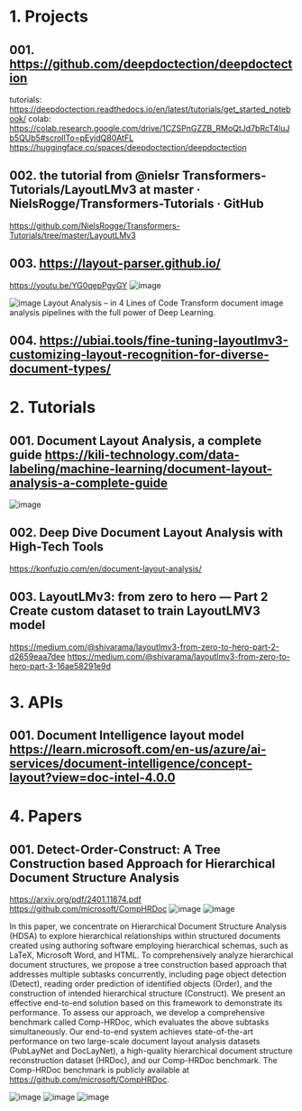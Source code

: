 # 1. Projects
## 001. https://github.com/deepdoctection/deepdoctection
tutorials: https://deepdoctection.readthedocs.io/en/latest/tutorials/get_started_notebook/
colab: https://colab.research.google.com/drive/1CZSPnGZZB_RMoQtJd7bRcT4luJb5QUb5#scrollTo=pEyjdQ80AtFL
https://huggingface.co/spaces/deepdoctection/deepdoctection

## 002. the tutorial from @nielsr Transformers-Tutorials/LayoutLMv3 at master · NielsRogge/Transformers-Tutorials · GitHub 
https://github.com/NielsRogge/Transformers-Tutorials/tree/master/LayoutLMv3


## 003. https://layout-parser.github.io/
https://youtu.be/YG0qepPgyGY
![image](https://github.com/qianxinchun/awesomeLLMTopics/assets/7309139/92bbaa08-8f85-403c-b3d3-6f7246822c3a)

![image](https://github.com/qianxinchun/awesomeLLMTopics/assets/7309139/8106caeb-b315-46c2-8ee6-3230e0df4a3e)
Layout Analysis – in 4 Lines of Code
Transform document image analysis pipelines with the full power of Deep Learning.

## 004. https://ubiai.tools/fine-tuning-layoutlmv3-customizing-layout-recognition-for-diverse-document-types/



# 2. Tutorials
## 001. Document Layout Analysis, a complete guide https://kili-technology.com/data-labeling/machine-learning/document-layout-analysis-a-complete-guide
![image](https://github.com/qianxinchun/awesomeLLMTopics/assets/7309139/b2a8d761-34a8-4b1d-bf2f-f6b5f19eb0a2)

## 002. Deep Dive Document Layout Analysis with High-Tech Tools
https://konfuzio.com/en/document-layout-analysis/

## 003. LayoutLMv3: from zero to hero — Part 2 Create custom dataset to train LayoutLMV3 model
https://medium.com/@shivarama/layoutlmv3-from-zero-to-hero-part-2-d2659eaa7dee
https://medium.com/@shivarama/layoutlmv3-from-zero-to-hero-part-3-16ae58291e9d


# 3. APIs
## 001. Document Intelligence layout model https://learn.microsoft.com/en-us/azure/ai-services/document-intelligence/concept-layout?view=doc-intel-4.0.0


# 4. Papers
## 001. Detect-Order-Construct: A Tree Construction based Approach for Hierarchical Document Structure Analysis

https://arxiv.org/pdf/2401.11874.pdf
https://github.com/microsoft/CompHRDoc
![image](https://github.com/qianxinchun/awesomeLLMTopics/assets/7309139/3f134283-a219-49db-aced-2c55fe07314c)
![image](https://github.com/qianxinchun/awesomeLLMTopics/assets/7309139/af000254-f801-4bac-bbc0-1a5014be38df)


In this paper, we concentrate on Hierarchical Document Structure Analysis
(HDSA) to explore hierarchical relationships within structured documents created using authoring software
employing hierarchical schemas, such as LaTeX, Microsoft Word, and HTML. To comprehensively analyze
hierarchical document structures, we propose a tree construction based approach that addresses multiple
subtasks concurrently, including page object detection (Detect), reading order prediction of identified objects (Order), and the construction of intended hierarchical structure (Construct). We present an effective
end-to-end solution based on this framework to demonstrate its performance. To assess our approach, we develop a comprehensive benchmark called Comp-HRDoc, which evaluates the above subtasks simultaneously.
Our end-to-end system achieves state-of-the-art performance on two large-scale document layout analysis datasets (PubLayNet and DocLayNet), a high-quality hierarchical document structure reconstruction
dataset (HRDoc), and our Comp-HRDoc benchmark. The Comp-HRDoc benchmark is publicly available
at https://github.com/microsoft/CompHRDoc.

![image](https://github.com/qianxinchun/awesomeLLMTopics/assets/7309139/4e9422c1-3f38-467a-9551-812ee39971c6)
![image](https://github.com/qianxinchun/awesomeLLMTopics/assets/7309139/bdfd89a0-e21a-4653-97b3-47526060d987)
![image](https://github.com/qianxinchun/awesomeLLMTopics/assets/7309139/80cb1742-4e24-41e6-a9cf-9797fb8618ce)





